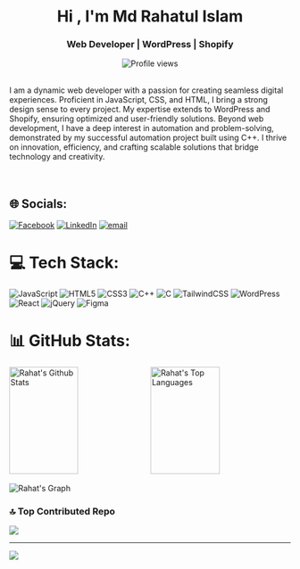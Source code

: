 <h1 align="center">Hi , I'm Md Rahatul Islam</h1> 
<h3 align="center">Web Developer | WordPress | Shopify</h3>
<div align="center">

 ![Profile views](https://komarev.com/ghpvc/?username=rahat-hridoy&color=red)

</div>



<br/>
I am a dynamic web developer with a passion for creating seamless digital experiences. Proficient in JavaScript, CSS, and HTML, I bring a strong design sense to every project. My expertise extends to WordPress and Shopify, ensuring optimized and user-friendly solutions. 
Beyond web development, I have a deep interest in automation and problem-solving, demonstrated by my successful automation project built using C++. I thrive on innovation, efficiency, and crafting scalable solutions that bridge technology and creativity.<br/> <br/> <br/> 



## 🌐 Socials:
[![Facebook](https://img.shields.io/badge/Facebook-%231877F2.svg?logo=Facebook&logoColor=white)](https://facebook.com/rahat.hridoy.503)
[![LinkedIn](https://img.shields.io/badge/LinkedIn-%230077B5.svg?logo=linkedin&logoColor=white)](https://linkedin.com/in/rahat-hridoy) 
[![email](https://img.shields.io/badge/Email-D14836?logo=gmail&logoColor=white)](mailto:rahathridoyd2x@gmail.com) 

# 💻 Tech Stack:
![JavaScript](https://img.shields.io/badge/javascript-%23323330.svg?style=for-the-badge&logo=javascript&logoColor=%23F7DF1E) 
![HTML5](https://img.shields.io/badge/html5-%23E34F26.svg?style=for-the-badge&logo=html5&logoColor=white) 
![CSS3](https://img.shields.io/badge/css3-%231572B6.svg?style=for-the-badge&logo=css3&logoColor=white) 
![C++](https://img.shields.io/badge/c++-%2300599C.svg?style=for-the-badge&logo=c%2B%2B&logoColor=white) 
![C](https://img.shields.io/badge/c-%2300599C.svg?style=for-the-badge&logo=c&logoColor=white) 
![TailwindCSS](https://img.shields.io/badge/tailwindcss-%2338B2AC.svg?style=for-the-badge&logo=tailwind-css&logoColor=white) 
![WordPress](https://img.shields.io/badge/WordPress-%23117AC9.svg?style=for-the-badge&logo=WordPress&logoColor=white) 
![React](https://img.shields.io/badge/react-%2320232a.svg?style=for-the-badge&logo=react&logoColor=%2361DAFB) 
![jQuery](https://img.shields.io/badge/jquery-%230769AD.svg?style=for-the-badge&logo=jquery&logoColor=white) 
![Figma](https://img.shields.io/badge/figma-%23F24E1E.svg?style=for-the-badge&logo=figma&logoColor=white)
<br/>
# 📊 GitHub Stats:


<p> 
  <a href="https://github.com/rahat-hridoy"><img alt="Rahat's Github Stats" src="https://denvercoder1-github-readme-stats.vercel.app/api?username=rahat-hridoy&show_icons=true&count_private=true&theme=react&border_color=7F3FBF&bg_color=0D1117&title_color=F85D7F&icon_color=F8D866" height="192px" width="49.5%"/></a>
  <a href="https://github.com/rahat-hridoy"><img alt="Rahat's Top Languages" src="https://denvercoder1-github-readme-stats.vercel.app/api/top-langs/?username=rahat-hridoy&langs_count=8&layout=compact&theme=react&border_color=7F3FBF&bg_color=0D1117&title_color=F85D7F&icon_color=F8D866" height="192px" width="49.5%"/></a>
  <br/>
</p>

![Rahat's Graph](https://github-readme-activity-graph.vercel.app/graph?username=Rahat-Hridoy&custom_title=Rahat's%20GitHub%20Activity%20Graph&bg_color=0D1117&color=7F3FBF&line=7F3FBF&point=7F3FBF&area_color=FFFFFF&title_color=FFFFFF&area=true)


### 🔝 Top Contributed Repo
![](https://github-contributor-stats.vercel.app/api?username=Rahat-Hridoy&limit=5&theme=dark&combine_all_yearly_contributions=true)

---
[![](https://visitcount.itsvg.in/api?id=Rahat-Hridoy&icon=0&color=0)](https://visitcount.itsvg.in)

